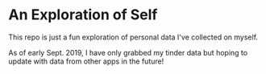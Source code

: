 # An Exploration of Self

This repo is just a fun exploration of personal data I've collected on myself. 

As of early Sept. 2019, I have only grabbed my tinder data but hoping to update with data from other apps in the future!